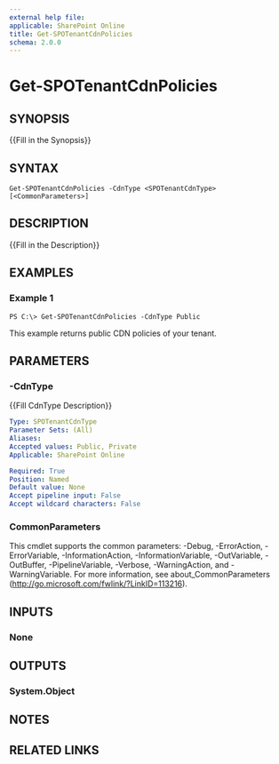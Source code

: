 ```yaml
---
external help file: 
applicable: SharePoint Online
title: Get-SPOTenantCdnPolicies
schema: 2.0.0
---
```


# Get-SPOTenantCdnPolicies

## SYNOPSIS
{{Fill in the Synopsis}}

## SYNTAX

```
Get-SPOTenantCdnPolicies -CdnType <SPOTenantCdnType> [<CommonParameters>]
```

## DESCRIPTION
{{Fill in the Description}}

## EXAMPLES

### Example 1 
```
PS C:\> Get-SPOTenantCdnPolicies -CdnType Public
```

This example returns public CDN policies of your tenant.

## PARAMETERS

### -CdnType
{{Fill CdnType Description}}

```yaml
Type: SPOTenantCdnType
Parameter Sets: (All)
Aliases: 
Accepted values: Public, Private
Applicable: SharePoint Online

Required: True
Position: Named
Default value: None
Accept pipeline input: False
Accept wildcard characters: False
```

### CommonParameters
This cmdlet supports the common parameters: -Debug, -ErrorAction, -ErrorVariable, -InformationAction, -InformationVariable, -OutVariable, -OutBuffer, -PipelineVariable, -Verbose, -WarningAction, and -WarningVariable. For more information, see about_CommonParameters (http://go.microsoft.com/fwlink/?LinkID=113216).

## INPUTS

### None

## OUTPUTS

### System.Object

## NOTES

## RELATED LINKS

